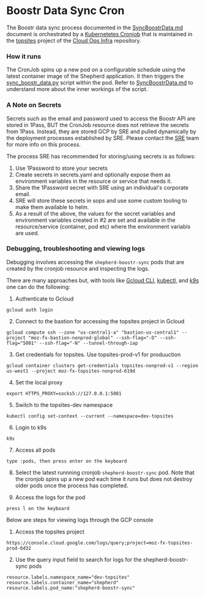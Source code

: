 # Boostr Data Sync Cron

The Boostr data sync process documented in the [SyncBoostrData.md](syncBoostrData.md) document is orchestrated by a [Kubernetetes Cronjob](https://kubernetes.io/docs/concepts/workloads/controllers/cron-jobs/) that is maintained in the [topsites](https://github.com/mozilla-services/cloudops-infra/tree/master/projects/topsites) project of the 
[Cloud Ops Infra](https://github.com/mozilla-services/cloudops-infra/tree/master) repository. 

### How it runs

The CronJob spins up a new pod on a configurable schedule using the latest container image of the Shepherd application. It then triggers the 
[sync_boostr_data.py](consvc_shepherd/management/commands/sync_boostr_data.py) script within the pod. Refer to [SyncBoostrData.md](syncBoostrDataCron.md) to understand more about the inner workings of the script.



### A Note on Secrets

Secrets such as the email and password used to access the Boostr API are stored in 1Pass, BUT the CronJob resource does not retrieve the secrets from 1Pass. Instead, they are stored GCP by SRE and pulled dynamically by the deployment processes established by SRE. Please contact the [SRE](https://mozilla.enterprise.slack.com/archives/C019WG3TTM2) team for more info on this process.

The process SRE has recommended for storing/using secrets is as follows:

1. Use 1Password  to store your secrets 
2. Create secrets in secrets.yaml and optionally expose them as environment variables in the resource or service that needs it.
3. Share the 1Password secret with SRE using an individual's corporate email.
4. SRE will store these secrets in sops and use some custom tooling to make them available to helm.
5. As a result of the above, the values for the secret variables and environment variables created in #2 are set and available in the resource/service (container, pod etc) where the environment variabls are used.


### Debugging, troubleshooting and viewing logs

Debugging involves accessing the `shepherd-boostr-sync` pods that are created by the cronjob resource and inspecting the logs. 

There are many approaches but, with tools like [Gcloud CLI](https://cloud.google.com/sdk/docs/install), [kubectl](https://kubernetes.io/docs/reference/kubectl/), and [k9s](https://k9scli.io/) one can do the following:

1. Authenticate to Gcloud
```
gcloud auth login
```
2. Connect to the bastion for accessing the topsites project in Gcloud
```
gcloud compute ssh --zone "us-central1-a" "bastion-us-central1" --project "moz-fx-bastion-nonprod-global" --ssh-flag="-D" --ssh-flag="5001" --ssh-flag="-N" --tunnel-through-iap
``` 
3. Get credentials for topsites. Use  topsites-prod-v1 for produuction
```
gcloud container clusters get-credentials topsites-nonprod-v1 --region us-west1 --project moz-fx-topsites-nonprod-619d
```
4. Set the local proxy
```
export HTTPS_PROXY=socks5://127.0.0.1:5001
```
5. Switch to the topsites-dev namespace
```
kubectl config set-context --current --namespace=dev-topsites
```
6. Login to k9s
```
k9s
```
7. Access all pods
```
type :pods, then press enter on the keyboard
```
8. Select the latest runnning cronjob `shepherd-boostr-sync` pod. Note that the cronjob spins up a new pod each time it runs but does not destroy older pods once the process has completed.

9. Access the logs for the pod
```
press l on the keyboard
```

Below are steps for viewing logs through the GCP console

1. Access the topsites project
```
https://console.cloud.google.com/logs/query;project=moz-fx-topsites-prod-6d32
```

2. Use the query input field to search for logs for the shepherd-boostr-sync pods
```
resource.labels.namespace_name="dev-topsites"
resource.labels.container_name="shepherd"
resource.labels.pod_name:"shepherd-boostr-sync"
```
